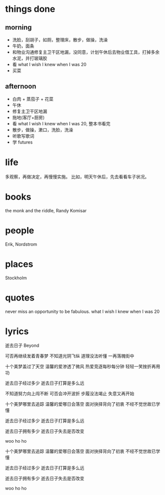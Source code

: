 # things done
## morning
* 洗脸，刮胡子，如厕，整理床，散步，做操，洗澡
* 牛奶，面条
* 和物业沟通修复主卫干区地漏，没同意，计划午休后去物业借工具，打掉多余水泥，并打玻璃胶
* 看 what I wish I knew when I was 20
* 买菜

## afternoon
* 白肉 + 蒸茄子 + 花菜
* 午休
* 修复主卫干区地漏
* 拖地(客厅+厨房)
* 看 what I wish I knew when I was 20, 整本书看完
* 散步，做操，漱口，洗脸，洗澡
* 听歌写歌词
* 学 futures

# life
多观察，再做决定，再慢慢实施。
比如，明天午休后，先去看看车子状况。

# books
the monk and the riddle, Randy Komisar

# people
Erik, Nordstrom

# places
Stockholm

# quotes
never miss an opportunity to be fabulous. what I wish I knew when I was 20

# lyrics
逝去日子
  Beyond

可否再继续发着青春梦
不知道光阴飞纵
道理没法听懂
一再落魄街中

十个美梦盖过了天空
温馨的爱渗透了微风
热爱竞逐每秒每分钟
轻轻一笑挫折再用功

逝去日子经过多少
逝去日子打算是多么远

不知道努力向上闯不断
可否会冲开波折
步履没法竭止
失意又再开始

十个美梦哪里去追踪
温馨的爱哪日会落空
面对抉择背向了初衷
不经不觉世故已学懂

逝去日子经过多少
逝去日子打算是多么远

逝去日子拥有多少
逝去日子失去是否改变

woo ho ho

十个美梦哪里去追踪
温馨的爱哪日会落空
面对抉择背向了初衷
不经不觉世故已学懂

逝去日子经过多少
逝去日子打算是多么远

逝去日子拥有多少
逝去日子失去是否改变

woo ho ho

